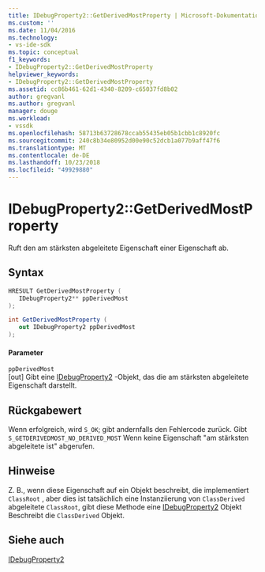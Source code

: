 ```yaml
---
title: IDebugProperty2::GetDerivedMostProperty | Microsoft-Dokumentation
ms.custom: ''
ms.date: 11/04/2016
ms.technology:
- vs-ide-sdk
ms.topic: conceptual
f1_keywords:
- IDebugProperty2::GetDerivedMostProperty
helpviewer_keywords:
- IDebugProperty2::GetDerivedMostProperty
ms.assetid: cc86b461-62d1-4340-8209-c65037fd8b02
author: gregvanl
ms.author: gregvanl
manager: douge
ms.workload:
- vssdk
ms.openlocfilehash: 58713b63728678ccab55435eb05b1cbb1c8920fc
ms.sourcegitcommit: 240c8b34e80952d00e90c52dcb1a077b9aff47f6
ms.translationtype: MT
ms.contentlocale: de-DE
ms.lasthandoff: 10/23/2018
ms.locfileid: "49929880"
---
```

# <a name="idebugproperty2getderivedmostproperty"></a>IDebugProperty2::GetDerivedMostProperty
Ruft den am stärksten abgeleitete Eigenschaft einer Eigenschaft ab.  
  
## <a name="syntax"></a>Syntax  
  
```cpp  
HRESULT GetDerivedMostProperty (   
   IDebugProperty2** ppDerivedMost  
);  
```  
  
```csharp  
int GetDerivedMostProperty (   
   out IDebugProperty2 ppDerivedMost  
);  
```  
  
#### <a name="parameters"></a>Parameter  
 `ppDerivedMost`  
 [out] Gibt eine [IDebugProperty2](../../../extensibility/debugger/reference/idebugproperty2.md) -Objekt, das die am stärksten abgeleitete Eigenschaft darstellt.  
  
## <a name="return-value"></a>Rückgabewert  
 Wenn erfolgreich, wird `S_OK`; gibt andernfalls den Fehlercode zurück. Gibt `S_GETDERIVEDMOST_NO_DERIVED_MOST` Wenn keine Eigenschaft "am stärksten abgeleitete ist" abgerufen.  
  
## <a name="remarks"></a>Hinweise  
 Z. B., wenn diese Eigenschaft auf ein Objekt beschreibt, die implementiert `ClassRoot` , aber dies ist tatsächlich eine Instanziierung von `ClassDerived` abgeleitete `ClassRoot`, gibt diese Methode eine [IDebugProperty2](../../../extensibility/debugger/reference/idebugproperty2.md) Objekt Beschreibt die `ClassDerived` Objekt.  
  
## <a name="see-also"></a>Siehe auch  
 [IDebugProperty2](../../../extensibility/debugger/reference/idebugproperty2.md)
